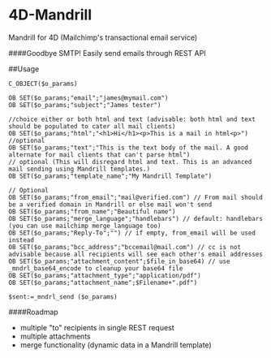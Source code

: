 # 4D-Mandrill
Mandrill for 4D (Mailchimp's transactional email service)

####Goodbye SMTP! Easily send emails through REST API

##Usage

```
C_OBJECT($o_params)

OB SET($o_params;"email";"james@mymail.com")
OB SET($o_params;"subject";"James tester")

//choice either or both html and text (advisable: both html and text should be populated to cater all mail clients)
OB SET($o_params;"html";"<h1>Hi</h1><p>This is a mail in html<p>")
//optional
OB SET($o_params;"text";"This is the text body of the mail. A good alternate for mail clients that can't parse html")
// optional (This will disregard html and text. This is an advanced mail sending using Mandrill templates.)
OB SET($o_params;"template_name";"My Mandrill Template")

// Optional 
OB SET($o_params;"from_email";"mail@verified.com") // From mail should be a verified domain in Mandrill or else mail won't send
OB SET($o_params;"from_name";"Beautiful name")
OB SET($o_params;"merge_language";"handlebars") // default: handlebars (you can use mailchimp merge_language too)
OB SET($o_params;"Reply-To";"") // if empty, from_email will be used instead
OB SET($o_params;"bcc_address";"bccemail@mail.com") // cc is not advisable because all recipients will see each other's email addresses
OB SET($o_params;"attachment_content";$file_in_base64) // use _mndrl_base64_encode to cleanup your base64 file
OB SET($o_params;"attachment_type";"application/pdf")
OB SET($o_params;"attachment_name";$Filename+".pdf")

$sent:=_mndrl_send ($o_params)
```

####Roadmap
- multiple "to" recipients in single REST request
- multiple attachments
- merge functionality (dynamic data in a Mandrill template)
